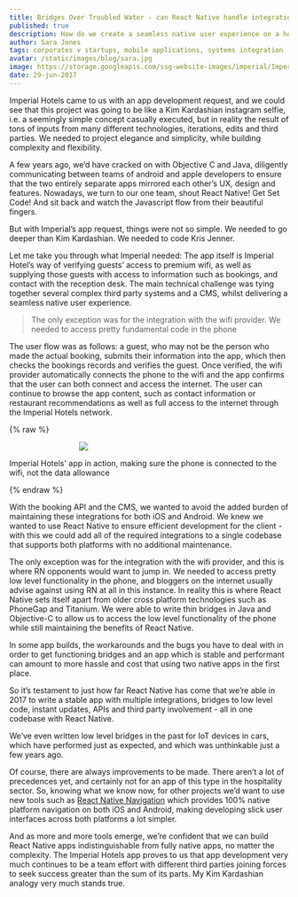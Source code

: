 ```yaml
---
title: Bridges Over Troubled Water - can React Native handle integrations?
published: true
description: How do we create a seamless native user experience on a hotel app, while integrating three different third parties at the same time?
author: Sara Jones
tags: corporates v startups, mobile applications, systems integration
avatar: /static/images/blog/sara.jpg
image: https://storage.googleapis.com/ssg-website-images/imperial/Imperial-hotels-facebook-cover-photo.jpg
date: 29-jun-2017
---
```


Imperial Hotels came to us with an app development request, and we could see that this project was going to be like a Kim Kardashian instagram selfie, i.e. a seemingly simple concept casually executed, but in reality the result of tons of inputs from many different technologies, iterations, edits and third parties. We needed to project elegance and simplicity, while building complexity and flexibility.

A few years ago, we’d have cracked on with Objective C and Java, diligently communicating between teams of android and apple developers to ensure that the two entirely separate apps mirrored each other’s UX, design and features. Nowadays, we turn to our one team, shout React Native! Get Set Code! And sit back and watch the Javascript flow from their beautiful fingers.

But with Imperial’s app request, things were not so simple. We needed to go deeper than Kim Kardashian. We needed to code Kris Jenner.

Let me take you through what Imperial needed: The app itself is Imperial Hotel’s way of verifying guests’ access to premium wifi, as well as supplying those guests with access to information such as bookings, and contact with the reception desk. The main technical challenge was tying together several complex third party systems and a CMS, whilst delivering a seamless native user experience.

>The only exception was for the integration with the wifi provider. We needed to access pretty fundamental code in the phone

The user flow was as follows: a guest, who may not be the person who made the actual booking, submits their information into the app, which then checks the bookings records and verifies the guest. Once verified, the wifi provider automatically connects the phone to the wifi and the app confirms that the user can both connect and access the internet. The user can continue to browse the app content, such as contact information or restaurant recommendations as well as full access to the internet through the Imperial Hotels network.

{% raw %}
<div class="text-center">
    <img style="padding: 0 25%;" class="img-responsive mb-5 mt-5" src="https://storage.googleapis.com/ssg-website-images/imperial/imperial-app.png" />
    <p class="image-caption">Imperial Hotels' app in action, making sure the phone is connected to the wifi, not the data allowance</p>
</div>
{% endraw %}

With the booking API and the CMS, we wanted to avoid the added burden of maintaining these integrations for both iOS and Android. We knew we wanted to use React Native to ensure efficient development for the client - with this we could add all of the required integrations to a single codebase that supports both platforms with no additional maintenance.

The only exception was for the integration with the wifi provider, and this is where RN opponents would want to jump in. We needed to access pretty low level functionality in the phone, and bloggers on the internet usually advise against using RN at all in this instance.  In reality this is where React Native sets itself apart from older cross platform technologies such as PhoneGap and Titanium. We were able to write thin bridges in Java and Objective-C to allow us to access the low level functionality of the phone while still maintaining the benefits of React Native.

In some app builds, the workarounds and the bugs you have to deal with in order to get functioning bridges and an app which is stable and performant can amount to more hassle and cost that using two native apps in the first place.

So it’s testament to just how far React Native has come that we’re able in 2017 to write a stable app with multiple integrations, bridges to low level code, instant updates, APIs and third party involvement - all in one codebase with React Native.

We’ve even written low level bridges in the past for IoT devices in cars, which have performed just as expected, and which was unthinkable just a few years ago.

Of course, there are always improvements to be made. There aren’t a lot of precedences yet, and certainly not for an app of this type in the hospitality sector. So, knowing what we know now, for other projects we’d want to use new tools such as [React Native Navigation](https://github.com/wix/react-native-navigation) which provides 100% native platform navigation on both iOS and Android, making developing slick user interfaces across both platforms a lot simpler.

And as more and more tools emerge, we’re confident that we can build React Native apps indistinguishable from fully native apps, no matter the complexity. The Imperial Hotels app proves to us that app development very much continues to be a team effort with different third parties joining forces to seek success greater than the sum of its parts. My Kim Kardashian analogy very much stands true.
